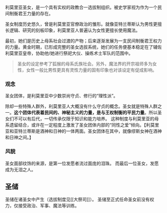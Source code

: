 利莫里亚圣女，是一个具有实权的政教合一选拔制组织。被史学家视为作为一个民间制衡君王力量的存在。


圣女制度历史悠久，曾是利莫里亚官僚政治的雏形。就像亚特兰蒂斯认为男性更擅长逻辑、研究的刻板印象，利莫里亚人普遍认为女性更擅长使用魔法。

最初，她们是历史上母系社会过渡的产物；后来逐渐发展为一支民间制衡君王权力的力量。黄金时期，已形成完整的圣女选拔系统，她们的任务便基本稳定在了辅佐利莫里亚皇帝，协助他/她进行祭祀大仪、操练术士军队的范围中。

   >圣女的设定参考了狐猴的母系氏族社会。另外，魔法界的开宗祖师多为女性，女性一般比男性更具有灵性力量的固有印象也对该设定有促成影响。

### 观念
圣女团体，是利莫里亚中少数崇尚守贞、修行的“理性派”。

除却一些特殊人群外，利莫里亚人大概没有什么守贞的概念。圣女就是特殊人群之一。**这个团体代表着民间的、神秘主义的力量，是与王权制衡的平民力量**。所以圣女们不可以有后代，一切传承仅限于知识和能力培养。
这种制度与利莫里亚的母系遗留结合，或许在一定程度上激发了圣女团体内部的“同性之爱”倾向。【利莫里亚和亚特兰蒂斯是酒神和日神的一体两面。圣女团体在其中，就像缪斯女神在酒神和日神之间。】

### 风貌
圣女面部纹饰的来源，是第一位发愿者流过面庞的泪珠。 而最后一位圣女，发愿成为无泪之人。


## 圣储
圣储在诸圣女中产生（选拔制度见[[大祭司]]）。
圣储至正式任命圣女前没有权力，仅接受政治、军事、魔法等训练。